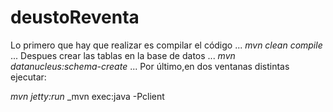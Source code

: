 # deustoReventa
Lo primero que hay que realizar es compilar el código
...
_mvn clean compile_
...
Despues crear las tablas en la base de datos
...
_mvn datanucleus:schema-create_
...
Por último,en dos ventanas distintas ejecutar:

_mvn jetty:run_
_mvn exec:java -Pclient
